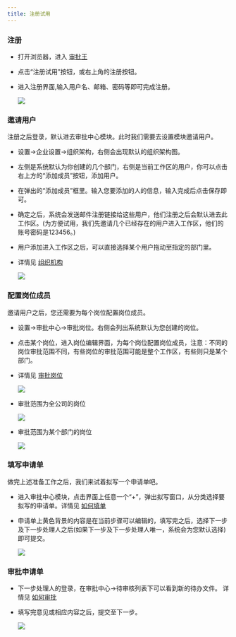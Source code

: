 ```yaml
---
title: 注册试用
---
```



### 注册
- 打开浏览器，进入 [审批王](https://www.steedos.com/cn/)
- 点击“注册试用”按钮，或右上角的注册按钮。
- 进入注册界面,输入用户名、邮箱、密码等即可完成注册。
   
    ![](/assets/help/试用.png)

### 邀请用户
注册之后登录，默认进去审批中心模块。此时我们需要去设置模块邀请用户。
- 设置->企业设置->组织架构，右侧会出现默认的组织架构图。
- 左侧是系统默认为你创建的几个部门，右侧是当前工作区的用户，你可以点击右上方的“添加成员”按钮，添加用户。
- 在弹出的“添加成员”框里。输入您要添加的人的信息，输入完成后点击保存即可。
- 确定之后，系统会发送邮件注册链接给这些用户，他们注册之后会默认进去此工作区。(为方便试用，我们先邀请几个已经存在的用户进入工作区，他们的账号密码是123456。)
- 用户添加进入工作区之后，可以直接选择某个用户拖动至指定的部门里。
- 详情见 [组织机构](organization)
   
    ![](/assets/试用3.png)

### 配置岗位成员
邀请用户之后，您还需要为每个岗位配置岗位成员。
- 设置->审批中心->审批岗位。右侧会列出系统默认为您创建的岗位。
- 点击某个岗位，进入岗位编辑界面，为每个岗位配置岗位成员，注意：不同的岗位审批范围不同，有些岗位的审批范围可能是整个工作区，有些则只是某个部门。
- 详情见 [审批岗位](admin_positions)
    
    ![](/assets/试用7.png)
- 审批范围为全公司的岗位    
    
    ![](/assets/试用6.png)
- 审批范围为某个部门的岗位
    
    ![](/assets/试用8.png)


### 填写申请单
做完上述准备工作之后，我们来试着拟写一个申请单吧。
- 进入审批中心模块，点击界面上任意一个“+”，弹出拟写窗口，从分类选择要拟写的申请单。详情见 [如何填单](instance_add)
- 申请单上黄色背景的内容是在当前步骤可以编辑的，填写完之后，选择下一步及下一步处理人之后(如果下一步及下一步处理人唯一，系统会为您默认选择)即可提交。 
     
     ![](/assets/试用4.png)

### 审批申请单
- 下一步处理人的登录，在审批中心->待审核列表下可以看到新的待办文件。 详情见 [如何审批](instance_approve)
- 填写完意见或相应内容之后，提交至下一步。     
     
     ![](/assets/试用5.png)
